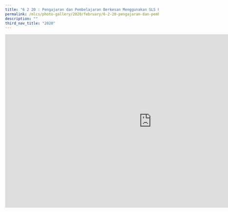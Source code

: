 ```yaml
---
title: "6 2 20 : Pengajaran dan Pembelajaran Berkesan Menggunakan SLS Pri"
permalink: /mlcs/photo-gallery/2020/february/6-2-20-pengajaran-dan-pembelajaran-berkesan-menggunakan-sls-pri/
description: ""
third_nav_title: "2020"
---
```

<iframe allowfullscreen="true" height="569" width="960" frameborder="0" src="https://docs.google.com/presentation/d/e/2PACX-1vRc3oOXdtds99Jow5wKTacinFj_dLjofzGefaCFzMRjxjy3fdHi-83gL0_Q-Q-CkV5I54po1KyddsBX/embed?start=false&amp;loop=false&amp;delayms=3000"></iframe>